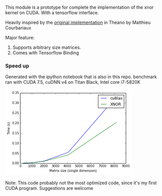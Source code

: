 This module is a prototype for complete the implementation of the xnor kernel on CUDA. With a tensorflow interface.

Heavily inspired by the [original implementation](https://github.com/MatthieuCourbariaux/BinaryNet) in Theano by Matthieu Courbariaux

Major feature:

1. Supports arbitrary size matrices.
2. Comes with Tensorflow Binding

### Speed up
Generated with the ipython notebook that is also in this repo. benchmark ran with CUDA 7.5, cuDNN v4 on Titan Black, Intel core i7-5820K

![Speed Up comparison with cublas](matrix_benchmark.png?raw=true "Comparison")

Note: This code probably not the most optimized code, since it's my first CUDA program. Suggestions are welcome
